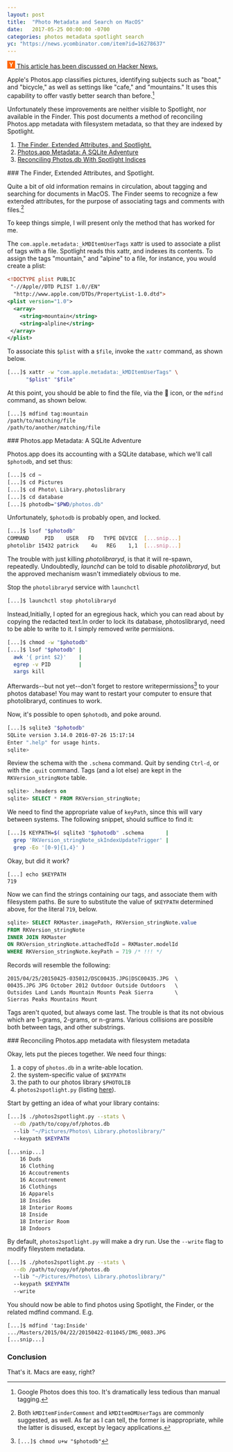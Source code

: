 ```yaml
---
layout: post
title:  "Photo Metadata and Search on MacOS"
date:   2017-05-25 00:00:00 -0700
categories: photos metadata spotlight search
yc: "https://news.ycombinator.com/item?id=16278637"
---
```


<a href="https://news.ycombinator.com/item?id=16278637"><img src="/assets/y18.gif"> This article has been discussed on Hacker News.</a>

Apple's Photos.app classifies pictures, identifying subjects such as "boat," and "bicycle," as well as settings like "cafe," and "mountains." It uses this capability to offer vastly better search than before.[^1] 

Unfortunately these improvements are neither visible to Spotlight, nor available in the Finder. This post documents a method of reconciling Photos.app metadata with filesystem metadata, so that they are indexed by Spotlight. 

1. [The Finder, Extended Attributes, and Spotlight.](#xattrs)
2. [Photos.app Metadata: A SQLite Adventure](#photos-app)
3. [Reconciling Photos.db With Spotlight Indices](#reconciliation)

<a name="xattrs">
### The Finder, Extended Attributes, and Spotlight.

Quite a bit of old information remains in circulation, about tagging and searching for documents in MacOS. The Finder seems to recognize a few extended attributes, for the purpose of associating tags and comments with files.[^2] 

To keep things simple, I will present only the method that has worked for me.

The `com.apple.metadata:_kMDItemUserTags` xattr is used to associate a plist of tags with a file. Spotlight reads this xattr, and indexes its contents. To assign the tags "mountain," and "alpine" to a file, for instance, you would create a plist:

````xml
<!DOCTYPE plist PUBLIC
 "-//Apple//DTD PLIST 1.0//EN"
  "http://www.apple.com/DTDs/PropertyList-1.0.dtd">
<plist version="1.0">
  <array>
    <string>mountain</string>
    <string>alpline</string>
 </array>
</plist>
````

To associate this `$plist` with a `$file`, invoke the `xattr` command, as shown below.

````bash
[...]$ xattr -w "com.apple.metadata:_kMDItemUserTags" \
      "$plist" "$file"
````

At this point, you should be able to find the file, via the &#x1F50E; icon, or the `mdfind` command, as shown below.

````
[...]$ mdfind tag:mountain
/path/to/matching/file
/path/to/another/matching/file
````

<a name="photos-app">
### Photos.app Metadata: A SQLite Adventure

Photos.app does its accounting with a SQLite database, which we'll call `$photodb`, and set thus:

````bash
[...]$ cd ~
[...]$ cd Pictures
[...]$ cd Photo\ Library.photoslibrary
[...]$ cd database
[...]$ photodb="$PWD/photos.db"
````

Unfortunately, `$photodb` is probably open, and locked.

```bash
[...]$ lsof "$photodb"
COMMAND     PID    USER   FD   TYPE DEVICE  [...snip...]
photolibr 15432 patrick    4u   REG    1,1  [...snip...]
````

The trouble with just killing *photolibraryd*, is that it will re-spawn, repeatedly. <span class="redact">Undoubtedly,</span> *launchd* can be told to disable *photolibraryd*, <span class="redact">but</span> <span class="redact">the</span> <span class="redact">approved</span> <span class="redact">mechanism</span> <span class="redact">wasn't</span> <span class="redact">immediately</span> <span class="redact">obvious</span> <span class="redact">to</span> <span class="redact">me.</span>

<span class="new">Stop the `photolibraryd` service with `launchctl`</span>

````bash
[...]$ launchctl stop photolibraryd
````

<span class="redact">Instead,</span><span class="new">Initially,</span> I opted for an egregious hack, <span class="new">which you can read about by copying the redacted text.</span><span class="redact">In</span> <span class="redact">order</span> <span class="redact">to</span> <span class="redact">lock</span> <span class="redact">its</span> <span class="redact">database,</span> <span class="redact">photoslibraryd,</span> <span class="redact">need</span> <span class="redact">to</span> <span class="redact">be</span> <span class="redact">able</span> <span class="redact">to</span> <span class="redact">write</span> <span class="redact">to</span> <span class="redact">it.</span> <span class="redact">I</span> <span class="redact">simply</span> <span class="redact">removed</span> <span class="redact">write</span> <span class="redact">permisions.</span>


````bash
[...]$ chmod -w "$photodb"
[...]$ lsof "$photodb" | 
  awk '{ print $2}'    | 
  egrep -v PID         | 
  xargs kill
````

<span class="redact">Afterwards--but</span> <span class="redact">not</span> <span class="redact">yet--don't</span> <span class="redact">forget</span> <span class="redact">to</span> <span class="redact">restore</span> <span class="redact">write</span><span class="redact">permissions</span>[^3] <span class="redact">to</span> <span class="redact">your</span> <span class="redact">photos</span> <span class="redact">database!</span> <span class="redact">You</span> <span class="redact">may</span> <span class="redact">want</span> <span class="redact">to</span> <span class="redact">restart</span> <span class="redact">your</span> <span class="redact">computer</span> <span class="redact">to</span> <span class="redact">ensure</span> <span class="redact">that</span> <span class="redact">photolibraryd,</span> <span class="redact">continues</span> <span class="redact">to</span> <span class="redact">work.</span>


Now, it's possible to open `$photodb`, and poke around.

````bash
[...]$ sqlite3 "$photodb"
SQLite version 3.14.0 2016-07-26 15:17:14
Enter ".help" for usage hints.
sqlite> 
````

Review the schema with the `.schema` command. Quit by sending `Ctrl-d`, or with the `.quit` command. Tags (and a lot else) are kept in the `RKVersion_stringNote` table.

````sql
sqlite> .headers on
sqlite> SELECT * FROM RKVersion_stringNote;
````

We need to find the appropriate value of `keyPath`, since this will vary between systems. The following snippet, should suffice to find it:

````bash
[...]$ KEYPATH=$( sqlite3 "$photodb" .schema       | 
  grep 'RKVersion_stringNote_skIndexUpdateTrigger' | 
  grep -Eo '[0-9]{1,4}' )
````

Okay, but did it work?

```
[...] echo $KEYPATH
719
````

Now we can find the strings containing our tags, and associate them with filesystem paths. Be sure to substitute the value of `$KEYPATH` determined above, for the literal `719`, below.


````sql
sqlite> SELECT RKMaster.imagePath, RKVersion_stringNote.value
FROM RKVersion_stringNote
INNER JOIN RKMaster
ON RKVersion_stringNote.attachedToId = RKMaster.modelId
WHERE RKVersion_stringNote.keyPath = 719 /* !!! */
````

Records will resemble the following:
````
2015/04/25/20150425-035012/DSC00435.JPG|DSC00435.JPG  \
00435.JPG JPG October 2012 Outdoor Outside Outdoors   \
Outsides Land Lands Mountain Mounts Peak Sierra       \
Sierras Peaks Mountains Mount
````

Tags aren't quoted, but always come last. The trouble is that its not obvious which are 1-grams, 2-grams, or n-grams. Various collisions are possible both between tags, and other substrings.

<a name="reconciliation">
### Reconciling Photos.app metadata with filesystem metadata

Okay, lets put the pieces together. We need four things:
1. a copy of `photos.db` in a write-able location.
2. the system-specific value of `$KEYPATH`
3. the path to our photos library `$PHOTOLIB`
4. `photos2spotlight.py` (listing [here](https://github.com/28mm/macos-photo-scripts)).

Start by getting an idea of what your library contains:

````bash
[...]$ ./photos2spotlight.py --stats \
  --db /path/to/copy/of/photos.db 
  --lib "~/Pictures/Photos\ Library.photoslibrary/"
  --keypath $KEYPATH
````
````
[...snip...]
    16 Duds
    16 Clothing
    16 Accoutrements
    16 Accoutrement
    16 Clothings
    16 Apparels
    18 Insides
    18 Interior Rooms
    18 Inside
    18 Interior Room
    18 Indoors
````

By default, `photos2spotlight.py` will make a dry run. Use the `--write` flag to modify fileystem metadata.

````bash
[...]$ ./photos2spotlight.py --stats \
  --db /path/to/copy/of/photos.db
  --lib	"~/Pictures/Photos\ Library.photoslibrary/"
  --keypath $KEYPATH
  --write
````

You should now be able to find photos using Spotlight, the Finder, or the related mdfind command. E.g.

````
[...]$ mdfind 'tag:Inside'
.../Masters/2015/04/22/20150422-011045/IMG_0083.JPG
[...snip...]
````

### Conclusion

That's it. Macs are easy, right?

[^1]: Google Photos does this too. It's dramatically less tedious than manual tagging.

[^2]: Both `kMDItemFinderComment` and `kMDItemOMUserTags` are commonly suggested, as well. As far as I can tell, the former is inappropriate, while the latter is disused, except by legacy applications.

[^3]: `[...]$ chmod u+w "$photodb"`
